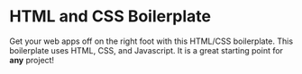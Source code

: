 # HTML and CSS Boilerplate
Get your web apps off on the right foot with this HTML/CSS boilerplate. This boilerplate uses HTML, CSS, and Javascript. It is a great starting point for **any** project!
